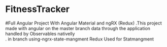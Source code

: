 # FitnessTracker

#Full Angular Project With Angular Material and ngRX (Redux)
  .This project made with angular on the master branch data through the application handled by Observables nativelly  
  . in branch using-ngrx-state-mangment Redux Used for Statmangment 
